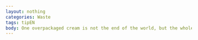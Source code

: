 ```yaml
---
layout: nothing
categories: Waste
tags: tipEN
body: One overpackaged cream is not the end of the world, but the whole batch means tons of wasted natural resources and producing unnecessary waste.
---
```

